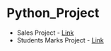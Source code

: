 # Python_Project
 + Sales Project - [Link](Sales_data)
 + Students Marks Project - [Link](Student_data)
